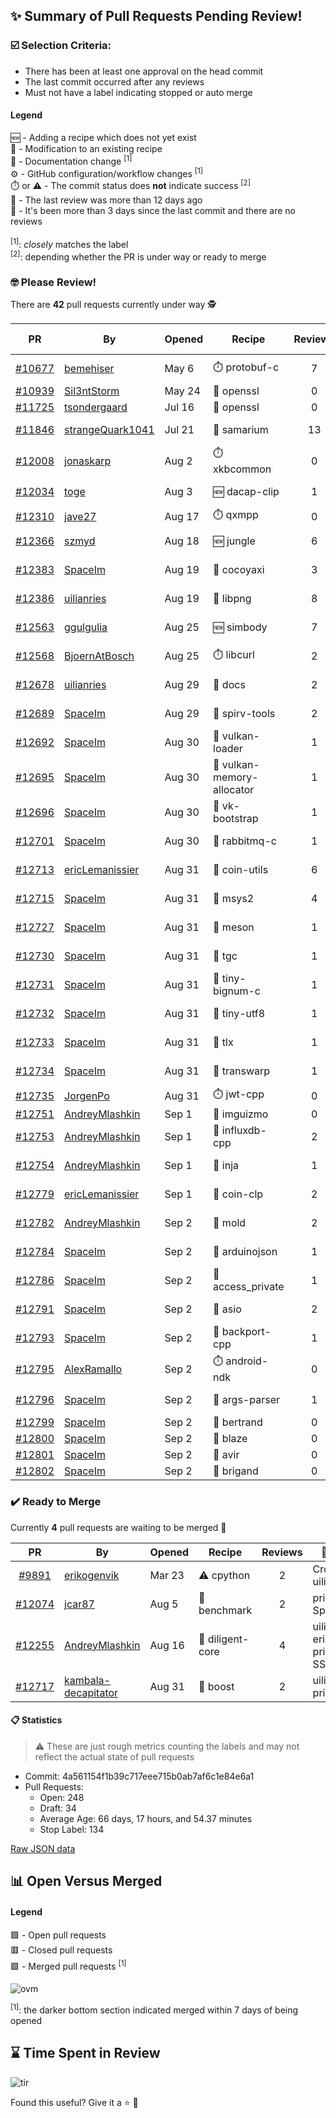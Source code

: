 ## :sparkles: Summary of Pull Requests Pending Review!

### :ballot_box_with_check: Selection Criteria:

- There has been at least one approval on the head commit
- The last commit occurred after any reviews
- Must not have a label indicating stopped or auto merge

#### Legend

:new: - Adding a recipe which does not yet exist<br>
:memo: - Modification to an existing recipe<br>
:green_book: - Documentation change <sup>[1]</sup><br>
:gear: - GitHub configuration/workflow changes <sup>[1]</sup><br>
:stopwatch: or :warning: - The commit status does **not** indicate success <sup>[2]</sup><br>
:bell: - The last review was more than 12 days ago<br>
:eyes: - It's been more than 3 days since the last commit and there are no reviews<br>
<br>
<sup>[1]</sup>: _closely_ matches the label<br>
<sup>[2]</sup>: depending whether the PR is under way or ready to merge

### :nerd_face: Please Review! 

There are **42** pull requests currently under way :detective:

PR | By | Opened | Recipe | Reviews | Last | :stop_sign: Blockers | :star2: Approvers
:---: | --- | --- | --- | :---: | --- | --- | ---
[#10677](https://github.com/conan-io/conan-center-index/pull/10677)|[bemehiser](https://github.com/bemehiser)|May 6|:stopwatch: protobuf-c|7|Aug 4 :bell:||gegles
[#10939](https://github.com/conan-io/conan-center-index/pull/10939)|[Sil3ntStorm](https://github.com/Sil3ntStorm)|May 24|:memo: openssl|0|:eyes:||
[#11725](https://github.com/conan-io/conan-center-index/pull/11725)|[tsondergaard](https://github.com/tsondergaard)|Jul 16|:memo: openssl|0|:eyes:||
[#11846](https://github.com/conan-io/conan-center-index/pull/11846)|[strangeQuark1041](https://github.com/strangeQuark1041)|Jul 21|:memo: samarium|13|Aug 22||prince-chrismc
[#12008](https://github.com/conan-io/conan-center-index/pull/12008)|[jonaskarp](https://github.com/jonaskarp)|Aug 2|:stopwatch: xkbcommon|0|:eyes:||
[#12034](https://github.com/conan-io/conan-center-index/pull/12034)|[toge](https://github.com/toge)|Aug 3|:new: dacap-clip|1|Aug 8 :bell:||prince-chrismc
[#12310](https://github.com/conan-io/conan-center-index/pull/12310)|[jave27](https://github.com/jave27)|Aug 17|:stopwatch: qxmpp|0|:eyes:||
[#12366](https://github.com/conan-io/conan-center-index/pull/12366)|[szmyd](https://github.com/szmyd)|Aug 18|:new: jungle|6|Sep 2||
[#12383](https://github.com/conan-io/conan-center-index/pull/12383)|[SpaceIm](https://github.com/SpaceIm)|Aug 19|:memo: cocoyaxi|3|Aug 26|jgsogo|uilianries
[#12386](https://github.com/conan-io/conan-center-index/pull/12386)|[uilianries](https://github.com/uilianries)|Aug 19|:memo: libpng|8|Sep 1||prince-chrismc
[#12563](https://github.com/conan-io/conan-center-index/pull/12563)|[ggulgulia](https://github.com/ggulgulia)|Aug 25|:new: simbody|7|Sep 2||uilianries
[#12568](https://github.com/conan-io/conan-center-index/pull/12568)|[BjoernAtBosch](https://github.com/BjoernAtBosch)|Aug 25|:stopwatch: libcurl|2|Aug 30||prince-chrismc
[#12678](https://github.com/conan-io/conan-center-index/pull/12678)|[uilianries](https://github.com/uilianries)|Aug 29|:green_book: docs|2|Sep 1||prince-chrismc
[#12689](https://github.com/conan-io/conan-center-index/pull/12689)|[SpaceIm](https://github.com/SpaceIm)|Aug 29|:memo: spirv-tools|2|Sep 3||uilianries
[#12692](https://github.com/conan-io/conan-center-index/pull/12692)|[SpaceIm](https://github.com/SpaceIm)|Aug 30|:memo: vulkan-loader|1|Aug 31||uilianries
[#12695](https://github.com/conan-io/conan-center-index/pull/12695)|[SpaceIm](https://github.com/SpaceIm)|Aug 30|:memo: vulkan-memory-allocator|1|Aug 30||uilianries
[#12696](https://github.com/conan-io/conan-center-index/pull/12696)|[SpaceIm](https://github.com/SpaceIm)|Aug 30|:memo: vk-bootstrap|1|Aug 31||uilianries
[#12701](https://github.com/conan-io/conan-center-index/pull/12701)|[SpaceIm](https://github.com/SpaceIm)|Aug 30|:memo: rabbitmq-c|1|Aug 31||uilianries
[#12713](https://github.com/conan-io/conan-center-index/pull/12713)|[ericLemanissier](https://github.com/ericLemanissier)|Aug 31|:memo: coin-utils|6|Sep 1||uilianries
[#12715](https://github.com/conan-io/conan-center-index/pull/12715)|[SpaceIm](https://github.com/SpaceIm)|Aug 31|:memo: msys2|4|Aug 31||uilianries
[#12727](https://github.com/conan-io/conan-center-index/pull/12727)|[SpaceIm](https://github.com/SpaceIm)|Aug 31|:memo: meson|1|Sep 1||
[#12730](https://github.com/conan-io/conan-center-index/pull/12730)|[SpaceIm](https://github.com/SpaceIm)|Aug 31|:memo: tgc|1|Sep 1||uilianries
[#12731](https://github.com/conan-io/conan-center-index/pull/12731)|[SpaceIm](https://github.com/SpaceIm)|Aug 31|:memo: tiny-bignum-c|1|Sep 1||uilianries
[#12732](https://github.com/conan-io/conan-center-index/pull/12732)|[SpaceIm](https://github.com/SpaceIm)|Aug 31|:memo: tiny-utf8|1|Sep 1||uilianries
[#12733](https://github.com/conan-io/conan-center-index/pull/12733)|[SpaceIm](https://github.com/SpaceIm)|Aug 31|:memo: tlx|1|Sep 1||uilianries
[#12734](https://github.com/conan-io/conan-center-index/pull/12734)|[SpaceIm](https://github.com/SpaceIm)|Aug 31|:memo: transwarp|1|Sep 1||uilianries
[#12735](https://github.com/conan-io/conan-center-index/pull/12735)|[JorgenPo](https://github.com/JorgenPo)|Aug 31|:stopwatch: jwt-cpp|0|||
[#12751](https://github.com/conan-io/conan-center-index/pull/12751)|[AndreyMlashkin](https://github.com/AndreyMlashkin)|Sep 1|:memo: imguizmo|0|||
[#12753](https://github.com/conan-io/conan-center-index/pull/12753)|[AndreyMlashkin](https://github.com/AndreyMlashkin)|Sep 1|:memo: influxdb-cpp|2|Sep 2|uilianries|intelligide
[#12754](https://github.com/conan-io/conan-center-index/pull/12754)|[AndreyMlashkin](https://github.com/AndreyMlashkin)|Sep 1|:memo: inja|1|Sep 2||jgsogo
[#12779](https://github.com/conan-io/conan-center-index/pull/12779)|[ericLemanissier](https://github.com/ericLemanissier)|Sep 1|:memo: coin-clp|2|Sep 2||uilianries
[#12782](https://github.com/conan-io/conan-center-index/pull/12782)|[AndreyMlashkin](https://github.com/AndreyMlashkin)|Sep 2|:memo: mold|2|Sep 2||ericriff
[#12784](https://github.com/conan-io/conan-center-index/pull/12784)|[SpaceIm](https://github.com/SpaceIm)|Sep 2|:memo: arduinojson|1|Sep 2||uilianries
[#12786](https://github.com/conan-io/conan-center-index/pull/12786)|[SpaceIm](https://github.com/SpaceIm)|Sep 2|:memo: access_private|1|Sep 2||uilianries
[#12791](https://github.com/conan-io/conan-center-index/pull/12791)|[SpaceIm](https://github.com/SpaceIm)|Sep 2|:memo: asio|2|Sep 3||uilianries
[#12793](https://github.com/conan-io/conan-center-index/pull/12793)|[SpaceIm](https://github.com/SpaceIm)|Sep 2|:memo: backport-cpp|1|Sep 2||uilianries
[#12795](https://github.com/conan-io/conan-center-index/pull/12795)|[AlexRamallo](https://github.com/AlexRamallo)|Sep 2|:stopwatch: android-ndk|0|||
[#12796](https://github.com/conan-io/conan-center-index/pull/12796)|[SpaceIm](https://github.com/SpaceIm)|Sep 2|:memo: args-parser|1|Sep 2||uilianries
[#12799](https://github.com/conan-io/conan-center-index/pull/12799)|[SpaceIm](https://github.com/SpaceIm)|Sep 2|:memo: bertrand|0|||
[#12800](https://github.com/conan-io/conan-center-index/pull/12800)|[SpaceIm](https://github.com/SpaceIm)|Sep 2|:memo: blaze|0|||
[#12801](https://github.com/conan-io/conan-center-index/pull/12801)|[SpaceIm](https://github.com/SpaceIm)|Sep 2|:memo: avir|0|||
[#12802](https://github.com/conan-io/conan-center-index/pull/12802)|[SpaceIm](https://github.com/SpaceIm)|Sep 2|:memo: brigand|0|||


### :heavy_check_mark: Ready to Merge 

Currently **4** pull requests are waiting to be merged :tada:


PR | By | Opened | Recipe | Reviews | :star2: Approvers
:---: | --- | --- | --- | :---: | ---
[#9891](https://github.com/conan-io/conan-center-index/pull/9891)|[erikogenvik](https://github.com/erikogenvik)|Mar 23|:warning: cpython|2|Croydon, uilianries
[#12074](https://github.com/conan-io/conan-center-index/pull/12074)|[jcar87](https://github.com/jcar87)|Aug 5|:memo: benchmark|2|prince-chrismc, SpaceIm
[#12255](https://github.com/conan-io/conan-center-index/pull/12255)|[AndreyMlashkin](https://github.com/AndreyMlashkin)|Aug 16|:memo: diligent-core|4|uilianries, ericLemanissier, prince-chrismc, SSE4
[#12717](https://github.com/conan-io/conan-center-index/pull/12717)|[kambala-decapitator](https://github.com/kambala-decapitator)|Aug 31|:memo: boost|2|uilianries, prince-chrismc


#### :clipboard: Statistics

> :warning: These are just rough metrics counting the labels and may not reflect the actual state of pull requests

- Commit: 4a561154f1b39c717eee715b0ab7af6c1e84e6a1
- Pull Requests:
	- Open: 248
	- Draft: 34
	- Average Age: 66 days, 17 hours, and 54.37 minutes
	- Stop Label: 134
	

[Raw JSON data](https://raw.githubusercontent.com/prince-chrismc/conan-center-index-pending-review/raw-data/pending-review.json)

## :bar_chart: Open Versus Merged

#### Legend

:green_square: - Open pull requests<br>
:red_square: - Closed pull requests<br>
:purple_square: - Merged pull requests <sup>[1]</sup><br>

![ovm](https://github.com/prince-chrismc/conan-center-index-pending-review/blob/raw-data/open-versus-merged.gif?raw=true)

<sup>[1]</sup>: the darker bottom section indicated merged within 7 days of being opened

## :hourglass: Time Spent in Review

![tir](https://github.com/prince-chrismc/conan-center-index-pending-review/blob/raw-data/time-in-review.png?raw=true)

Found this useful? Give it a :star: :pray:
	